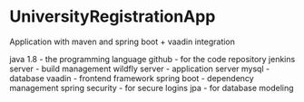 # UniversityRegistrationApp




Application with maven and spring boot + vaadin integration

java 1.8 - the programming language
github - for the code repository
jenkins server - build management
wildfly server - application server
mysql - database 
vaadin - frontend framework
spring boot - dependency management
spring security - for secure logins
jpa - for database modeling
